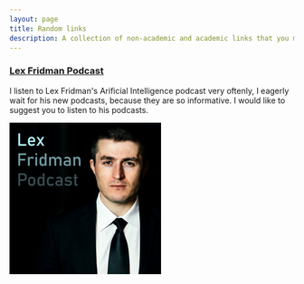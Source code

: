 ```yaml
---
layout: page
title: Random links
description: A collection of non-academic and academic links that you may find interesting
---
```


<section>
  <h3><a href="https://www.youtube.com/lexfridman">Lex Fridman Podcast</a></h3>
  <p>I listen to Lex Fridman's Arificial Intelligence podcast very oftenly, I eagerly wait for his new podcasts, because they are so informative. I would like to suggest you to listen to his podcasts.</p>
  <div class="4u">
	<span class="image fit"><img src="assets/images/lexfridman_2.png" alt="" /></span>
	</div>
  </section>
